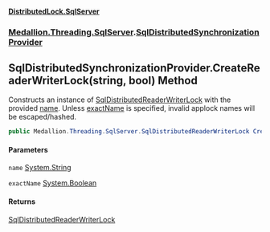 #### [DistributedLock.SqlServer](README.md 'README')
### [Medallion.Threading.SqlServer](Medallion.Threading.SqlServer.md 'Medallion.Threading.SqlServer').[SqlDistributedSynchronizationProvider](SqlDistributedSynchronizationProvider.md 'Medallion.Threading.SqlServer.SqlDistributedSynchronizationProvider')

## SqlDistributedSynchronizationProvider.CreateReaderWriterLock(string, bool) Method

Constructs an instance of [SqlDistributedReaderWriterLock](SqlDistributedReaderWriterLock.md 'Medallion.Threading.SqlServer.SqlDistributedReaderWriterLock') with the provided [name](SqlDistributedSynchronizationProvider.CreateReaderWriterLock./sU0nmoSgVAlSEihYgHv9Q.md#Medallion.Threading.SqlServer.SqlDistributedSynchronizationProvider.CreateReaderWriterLock(string,bool).name 'Medallion.Threading.SqlServer.SqlDistributedSynchronizationProvider.CreateReaderWriterLock(string, bool).name'). Unless [exactName](SqlDistributedSynchronizationProvider.CreateReaderWriterLock./sU0nmoSgVAlSEihYgHv9Q.md#Medallion.Threading.SqlServer.SqlDistributedSynchronizationProvider.CreateReaderWriterLock(string,bool).exactName 'Medallion.Threading.SqlServer.SqlDistributedSynchronizationProvider.CreateReaderWriterLock(string, bool).exactName') 
is specified, invalid applock names will be escaped/hashed.

```csharp
public Medallion.Threading.SqlServer.SqlDistributedReaderWriterLock CreateReaderWriterLock(string name, bool exactName=false);
```
#### Parameters

<a name='Medallion.Threading.SqlServer.SqlDistributedSynchronizationProvider.CreateReaderWriterLock(string,bool).name'></a>

`name` [System.String](https://docs.microsoft.com/en-us/dotnet/api/System.String 'System.String')

<a name='Medallion.Threading.SqlServer.SqlDistributedSynchronizationProvider.CreateReaderWriterLock(string,bool).exactName'></a>

`exactName` [System.Boolean](https://docs.microsoft.com/en-us/dotnet/api/System.Boolean 'System.Boolean')

#### Returns
[SqlDistributedReaderWriterLock](SqlDistributedReaderWriterLock.md 'Medallion.Threading.SqlServer.SqlDistributedReaderWriterLock')